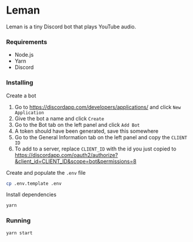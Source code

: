 # Leman

Leman is a tiny Discord bot that plays YouTube audio.

### Requirements
* Node.js
* Yarn
* Discord

### Installing
Create a bot
1. Go to https://discordapp.com/developers/applications/ and click `New Application`
2. Give the bot a name and click `Create`
3. Go to the Bot tab on the left panel and click `Add Bot`
4. A token should have been generated, save this somewhere
5. Go to the General Information tab on the left panel and copy the `CLIENT ID`
6. To add to a server, replace `CLIENT_ID` with the id you just copied to https://discordapp.com/oauth2/authorize?&client_id=CLIENT_ID&scope=bot&permissions=8


Create and populate the `.env` file
```sh
cp .env.template .env
```

Install dependencies
```sh
yarn
```

### Running
```sh
yarn start
```
